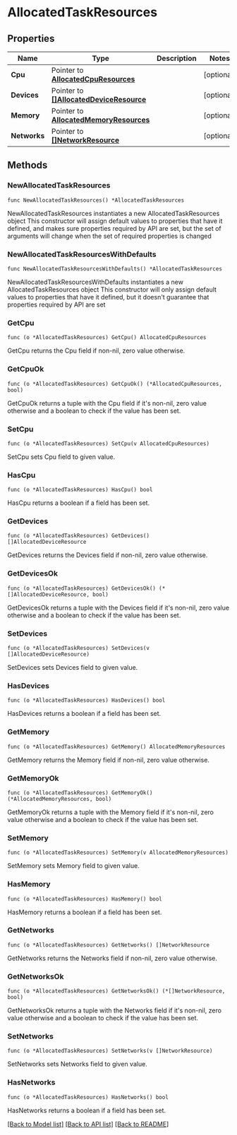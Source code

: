 # AllocatedTaskResources

## Properties

Name | Type | Description | Notes
------------ | ------------- | ------------- | -------------
**Cpu** | Pointer to [**AllocatedCpuResources**](AllocatedCpuResources.md) |  | [optional] 
**Devices** | Pointer to [**[]AllocatedDeviceResource**](AllocatedDeviceResource.md) |  | [optional] 
**Memory** | Pointer to [**AllocatedMemoryResources**](AllocatedMemoryResources.md) |  | [optional] 
**Networks** | Pointer to [**[]NetworkResource**](NetworkResource.md) |  | [optional] 

## Methods

### NewAllocatedTaskResources

`func NewAllocatedTaskResources() *AllocatedTaskResources`

NewAllocatedTaskResources instantiates a new AllocatedTaskResources object
This constructor will assign default values to properties that have it defined,
and makes sure properties required by API are set, but the set of arguments
will change when the set of required properties is changed

### NewAllocatedTaskResourcesWithDefaults

`func NewAllocatedTaskResourcesWithDefaults() *AllocatedTaskResources`

NewAllocatedTaskResourcesWithDefaults instantiates a new AllocatedTaskResources object
This constructor will only assign default values to properties that have it defined,
but it doesn't guarantee that properties required by API are set

### GetCpu

`func (o *AllocatedTaskResources) GetCpu() AllocatedCpuResources`

GetCpu returns the Cpu field if non-nil, zero value otherwise.

### GetCpuOk

`func (o *AllocatedTaskResources) GetCpuOk() (*AllocatedCpuResources, bool)`

GetCpuOk returns a tuple with the Cpu field if it's non-nil, zero value otherwise
and a boolean to check if the value has been set.

### SetCpu

`func (o *AllocatedTaskResources) SetCpu(v AllocatedCpuResources)`

SetCpu sets Cpu field to given value.

### HasCpu

`func (o *AllocatedTaskResources) HasCpu() bool`

HasCpu returns a boolean if a field has been set.

### GetDevices

`func (o *AllocatedTaskResources) GetDevices() []AllocatedDeviceResource`

GetDevices returns the Devices field if non-nil, zero value otherwise.

### GetDevicesOk

`func (o *AllocatedTaskResources) GetDevicesOk() (*[]AllocatedDeviceResource, bool)`

GetDevicesOk returns a tuple with the Devices field if it's non-nil, zero value otherwise
and a boolean to check if the value has been set.

### SetDevices

`func (o *AllocatedTaskResources) SetDevices(v []AllocatedDeviceResource)`

SetDevices sets Devices field to given value.

### HasDevices

`func (o *AllocatedTaskResources) HasDevices() bool`

HasDevices returns a boolean if a field has been set.

### GetMemory

`func (o *AllocatedTaskResources) GetMemory() AllocatedMemoryResources`

GetMemory returns the Memory field if non-nil, zero value otherwise.

### GetMemoryOk

`func (o *AllocatedTaskResources) GetMemoryOk() (*AllocatedMemoryResources, bool)`

GetMemoryOk returns a tuple with the Memory field if it's non-nil, zero value otherwise
and a boolean to check if the value has been set.

### SetMemory

`func (o *AllocatedTaskResources) SetMemory(v AllocatedMemoryResources)`

SetMemory sets Memory field to given value.

### HasMemory

`func (o *AllocatedTaskResources) HasMemory() bool`

HasMemory returns a boolean if a field has been set.

### GetNetworks

`func (o *AllocatedTaskResources) GetNetworks() []NetworkResource`

GetNetworks returns the Networks field if non-nil, zero value otherwise.

### GetNetworksOk

`func (o *AllocatedTaskResources) GetNetworksOk() (*[]NetworkResource, bool)`

GetNetworksOk returns a tuple with the Networks field if it's non-nil, zero value otherwise
and a boolean to check if the value has been set.

### SetNetworks

`func (o *AllocatedTaskResources) SetNetworks(v []NetworkResource)`

SetNetworks sets Networks field to given value.

### HasNetworks

`func (o *AllocatedTaskResources) HasNetworks() bool`

HasNetworks returns a boolean if a field has been set.


[[Back to Model list]](../README.md#documentation-for-models) [[Back to API list]](../README.md#documentation-for-api-endpoints) [[Back to README]](../README.md)


